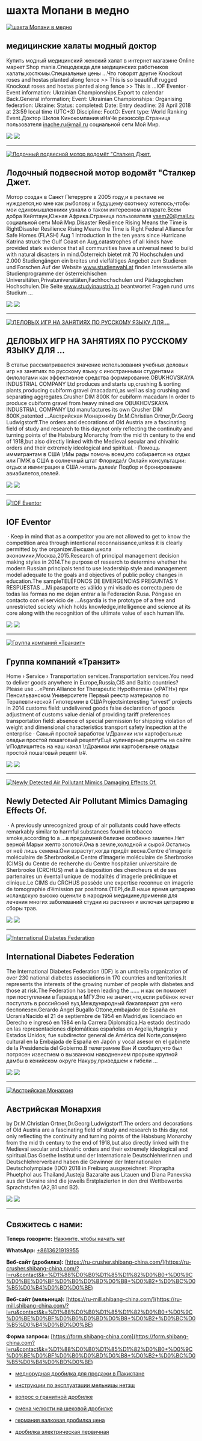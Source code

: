 # шахта Мопани в медно

<a href="https://swt.shibang-china.com/?l=ru&img&k=%D1%88%D0%B0%D1%85%D1%82%D0%B0+%D0%9C%D0%BE%D0%BF%D0%B0%D0%BD%D0%B8+%D0%B2+%D0%BC%D0%B5%D0%B4%D0%BD%D0%BE" target="_blank">![шахта Мопани в медно](http://static.shibang-china.com/all-800x300/1150.jpg)</a>

## медицинские халаты модный доктор
Купить модный медицинский женский халат в интернет магазине Online маркет Shop mania.Спецодежда для медицинских работников халаты,костюмы.Специальные цены …Что говорят другие Knockout roses and hostas planted along fence &gt;&gt; This is so beautiful! rugged Knockout roses and hostas planted along fence &gt;&gt; This is …IOF Eventor&nbsp;&#0183;&#32;Event information: Ukrainian Championships.Export to calendar Back.General information; Event: Ukrainian Championships: Organising federation: Ukraine: Status: completed: Date: Entry deadline: 28 April 2018 at 23:59 local time (UTC+3) Discipline: FootO: Event type: World Ranking Event.Доктор Шклов Кинокомпания иНаЧе режиссёр.Страница пользователя inache.ru@mail.ru социальной сети Мой Мир.


<a href="https://whatsapp.shibangsoft.com/WhatsApp.php" target="_blank" title="WhatsApp">![](http://static.shibang-china.com/icon/whatsapp.png)</a> <a href="https://swt.shibang-china.com/?l=ru&icon&k=%D1%88%D0%B0%D1%85%D1%82%D0%B0+%D0%9C%D0%BE%D0%BF%D0%B0%D0%BD%D0%B8+%D0%B2+%D0%BC%D0%B5%D0%B4%D0%BD%D0%BE" target="_blank">![](http://static.shibang-china.com/icon/chat-ru.png)</a>

---

<a href="https://swt.shibang-china.com/?l=ru&img&k=%D1%88%D0%B0%D1%85%D1%82%D0%B0+%D0%9C%D0%BE%D0%BF%D0%B0%D0%BD%D0%B8+%D0%B2+%D0%BC%D0%B5%D0%B4%D0%BD%D0%BE" target="_blank">![Лодочный подвесной мотор водомёт &quot;Сталкер Джет.](http://static.shibang-china.com/all-800x300/696.jpg)</a>

## Лодочный подвесной мотор водомёт &quot;Сталкер Джет.
Мотор создан в Санкт Петерурге в 2005 году,и в рекламе не нуждается,но мне как рыболову и будущему охотнику хотелось,чтобы мои единомышленники узнали о таком интересном аппарате.Всем добра Кейптаун,Южная Африка.Страница пользователя vsem20@mail.ru социальной сети Мой Мир.Disaster Resilience Rising Means the Time is RightDisaster Resilience Rising Means the Time is Right Federal Alliance for Safe Homes (FLASH) Aug 1 Introduction In the ten years since Hurricane Katrina struck the Gulf Coast on Aug,catastrophes of all kinds have provided stark evidence that all communities have a universal need to build with natural disasters in mind.&#214;sterreich bietet mit 70 Hochschulen und 2.000 Studieng&#228;ngen ein breites und vielf&#228;ltiges Angebot zum Studieren und Forschen.Auf der Website www.studienwahl.at finden Interessierte alle Studienprogramme der &#246;sterreichischen Universit&#228;ten,Privatuniversit&#228;ten,Fachhochschulen und P&#228;dagogischen Hochschulen.Die Seite www.studyinaustria.at beantwortet Fragen rund ums Studium …


<a href="https://whatsapp.shibangsoft.com/WhatsApp.php" target="_blank" title="WhatsApp">![](http://static.shibang-china.com/icon/whatsapp.png)</a> <a href="https://swt.shibang-china.com/?l=ru&icon&k=%D1%88%D0%B0%D1%85%D1%82%D0%B0+%D0%9C%D0%BE%D0%BF%D0%B0%D0%BD%D0%B8+%D0%B2+%D0%BC%D0%B5%D0%B4%D0%BD%D0%BE" target="_blank">![](http://static.shibang-china.com/icon/chat-ru.png)</a>

---

<a href="https://swt.shibang-china.com/?l=ru&img&k=%D1%88%D0%B0%D1%85%D1%82%D0%B0+%D0%9C%D0%BE%D0%BF%D0%B0%D0%BD%D0%B8+%D0%B2+%D0%BC%D0%B5%D0%B4%D0%BD%D0%BE" target="_blank">![ДЕЛОВЫХ ИГР НА ЗАНЯТИЯХ ПО РУССКОМУ ЯЗЫКУ ДЛЯ …](http://static.shibang-china.com/all-800x300/595.jpg)</a>

## ДЕЛОВЫХ ИГР НА ЗАНЯТИЯХ ПО РУССКОМУ ЯЗЫКУ ДЛЯ …
В статье рассматривается значение использования учебных деловых игр на занятиях по русскому языку с иностранными студентами филологами как эффективное средства формирование.OBUKHOVSKAYA INDUSTRIAL COMPANY Ltd produces and starts up,crushing &amp; sorting plants,producing cubiform gravel (macadam),as well as slag crushing and separating aggregates.Crusher DIM 800К for cubiform macadam In order to produce cubiform gravel from heavy mined ore OBUKHOVSKAYA INDUSTRIAL COMPANY Ltd manufactures its own Crusher DIM 800K,patented …Австрийская Монархияby Dr.M.Christian Ortner,Dr.Georg Ludwigstorff.The orders and decorations of Old Austria are a fascinating field of study and research to this day,not only reflecting the continuity and turning points of the Habsburg Monarchy from the mid th century to the end of 1918,but also directly linked with the Medieval secular and chivalric orders and their extremely ideological and spiritual.&nbsp;&#0183;&#32;Помощь иммигрантам в США \rМы рады помочь всем,кто собирается на отдых или ПМЖ в США в солнечный штат Флорида:\r Онлайн консультации: отдых и иммиграция в США.читать далее\r Подбор и бронирование авиабилетов,отелей.


<a href="https://whatsapp.shibangsoft.com/WhatsApp.php" target="_blank" title="WhatsApp">![](http://static.shibang-china.com/icon/whatsapp.png)</a> <a href="https://swt.shibang-china.com/?l=ru&icon&k=%D1%88%D0%B0%D1%85%D1%82%D0%B0+%D0%9C%D0%BE%D0%BF%D0%B0%D0%BD%D0%B8+%D0%B2+%D0%BC%D0%B5%D0%B4%D0%BD%D0%BE" target="_blank">![](http://static.shibang-china.com/icon/chat-ru.png)</a>

---

<a href="https://swt.shibang-china.com/?l=ru&img&k=%D1%88%D0%B0%D1%85%D1%82%D0%B0+%D0%9C%D0%BE%D0%BF%D0%B0%D0%BD%D0%B8+%D0%B2+%D0%BC%D0%B5%D0%B4%D0%BD%D0%BE" target="_blank">![IOF Eventor](http://static.shibang-china.com/all-800x300/344.jpg)</a>

## IOF Eventor
&nbsp;&#0183;&#32;Keep in mind that as a competitor you are not allowed to get to know the competition area through intentional reconnaissance,unless it is clearly permitted by the organizer.Высшая школа экономики,Москва,2015.Research of principal management decision making styles in 2014.The purpose of research to determine whether the modern Russian principals tend to use leadership style and management model adequate to the goals and objectives of public policy changes in education.The sampleTEL&#201;FONOS DE EMERGENCIAS PREGUNTAS Y RESPUESTAS …Mi pasaporte es v&#225;lido y mi visado es correcto,pero de todas las formas no me dejan entrar a la Federaci&#243;n Rusa. P&#243;ngase en contacto con el servicio de …Asgardia is the prototype of a free and unrestricted society which holds knowledge,intelligence and science at its core along with the recognition of the ultimate value of each human life.


<a href="https://whatsapp.shibangsoft.com/WhatsApp.php" target="_blank" title="WhatsApp">![](http://static.shibang-china.com/icon/whatsapp.png)</a> <a href="https://swt.shibang-china.com/?l=ru&icon&k=%D1%88%D0%B0%D1%85%D1%82%D0%B0+%D0%9C%D0%BE%D0%BF%D0%B0%D0%BD%D0%B8+%D0%B2+%D0%BC%D0%B5%D0%B4%D0%BD%D0%BE" target="_blank">![](http://static.shibang-china.com/icon/chat-ru.png)</a>

---

<a href="https://swt.shibang-china.com/?l=ru&img&k=%D1%88%D0%B0%D1%85%D1%82%D0%B0+%D0%9C%D0%BE%D0%BF%D0%B0%D0%BD%D0%B8+%D0%B2+%D0%BC%D0%B5%D0%B4%D0%BD%D0%BE" target="_blank">![Группа компаний &#171;Транзит&#187;](http://static.shibang-china.com/all-800x300/1136.jpg)</a>

## Группа компаний &#171;Транзит&#187;
Home › Service › Transportation services.Transportation services.You need to deliver goods anywhere in Europe,Russia,CIS and Baltic countries? Please use …&#171;Penn Alliance for Therapeutic Hypothermia&#187; (&#171;PATH&#187;) при Пенсильванском Университете Первый реестр материалов по Терапевтической Гипотермии в СШАProjectsinteresting “urvest” projects in 2014 customs field: undelivered goods false declaration of goods adjustment of customs value denial of providing tariff preferences transportation field: absence of special permission for shipping violation of weight and dimensional characteristics transport safety inspection at the enterprise&nbsp;&#0183;&#32;Самый простой заработок \rДраники или картофельные оладьи простой пошаговый рецепт\rЕщё кулинарные рецепты на сайте \rПодпишитесь на наш канал \rДраники или картофельные оладьи простой пошаговый рецепт \r#.


<a href="https://whatsapp.shibangsoft.com/WhatsApp.php" target="_blank" title="WhatsApp">![](http://static.shibang-china.com/icon/whatsapp.png)</a> <a href="https://swt.shibang-china.com/?l=ru&icon&k=%D1%88%D0%B0%D1%85%D1%82%D0%B0+%D0%9C%D0%BE%D0%BF%D0%B0%D0%BD%D0%B8+%D0%B2+%D0%BC%D0%B5%D0%B4%D0%BD%D0%BE" target="_blank">![](http://static.shibang-china.com/icon/chat-ru.png)</a>

---

<a href="https://swt.shibang-china.com/?l=ru&img&k=%D1%88%D0%B0%D1%85%D1%82%D0%B0+%D0%9C%D0%BE%D0%BF%D0%B0%D0%BD%D0%B8+%D0%B2+%D0%BC%D0%B5%D0%B4%D0%BD%D0%BE" target="_blank">![Newly Detected Air Pollutant Mimics Damaging Effects Of.](http://static.shibang-china.com/all-800x300/899.jpg)</a>

## Newly Detected Air Pollutant Mimics Damaging Effects Of.
&nbsp;&#0183;&#32;A previously unrecognized group of air pollutants could have effects remarkably similar to harmful substances found in tobacco smoke,according to a …в предзимней белизне особенно заметен.Нет верной Марьи желто золотой.Она в земле,холодной и сырой.Остались от неё лишь семена.Они взрастут,когда придёт весна.Centre d'imagerie mol&#233;culaire de SherbrookeLe Centre d’imagerie mol&#233;culaire de Sherbrooke (CIMS) du Centre de recherche du Centre hospitalier universitaire de Sherbrooke (CRCHUS) met &#224; la disposition des chercheurs et de ses partenaires un &#233;ventail unique de modalit&#233;s d’imagerie pr&#233;clinique et clinique.Le CIMS du CRCHUS poss&#232;de une expertise reconnue en imagerie de tomographie d’&#233;mission par positrons (TEP),de.В наше время цетрарию исландскую высоко оценили в народной медицине,применяя для лечения многих заболеваний студни из растения и включая цетрарию в сборы трав.


<a href="https://whatsapp.shibangsoft.com/WhatsApp.php" target="_blank" title="WhatsApp">![](http://static.shibang-china.com/icon/whatsapp.png)</a> <a href="https://swt.shibang-china.com/?l=ru&icon&k=%D1%88%D0%B0%D1%85%D1%82%D0%B0+%D0%9C%D0%BE%D0%BF%D0%B0%D0%BD%D0%B8+%D0%B2+%D0%BC%D0%B5%D0%B4%D0%BD%D0%BE" target="_blank">![](http://static.shibang-china.com/icon/chat-ru.png)</a>

---

<a href="https://swt.shibang-china.com/?l=ru&img&k=%D1%88%D0%B0%D1%85%D1%82%D0%B0+%D0%9C%D0%BE%D0%BF%D0%B0%D0%BD%D0%B8+%D0%B2+%D0%BC%D0%B5%D0%B4%D0%BD%D0%BE" target="_blank">![International Diabetes Federation](http://static.shibang-china.com/all-800x300/282.jpg)</a>

## International Diabetes Federation
The International Diabetes Federation (IDF) is an umbrella organization of over 230 national diabetes associations in 170 countries and territories.It represents the interests of the growing number of people with diabetes and those at risk.The Federation has been leading the …… и как он поможет при поступлении в Гарвард и МГУ.Это не значит,что,если ребёнок хочет поступать в российский вуз,Международный бакалавриат для него бесполезен.Gerardo &#193;ngel Bugallo Ottone,embajador de Espa&#241;a en UcraniaNacido el 21 de septiembre de 1954 en Madrid,es licenciado en Derecho e ingres&#243; en 1984 en la Carrera Diplom&#225;tica.Ha estado destinado en las representaciones diplom&#225;ticas espa&#241;olas en Argelia,Hungr&#237;a y Estados Unidos; fue subdirector general de Am&#233;rica del Norte,consejero cultural en la Embajada de Espa&#241;a en Jap&#243;n y vocal asesor en el gabinete de la Presidencia del Gobierno.В телеграмме Ван И сообщил,что был потрясен известием о вызванном наводнением прорыве крупной дамбы в кенийском округе Накуру,приведшем к гибели …


<a href="https://whatsapp.shibangsoft.com/WhatsApp.php" target="_blank" title="WhatsApp">![](http://static.shibang-china.com/icon/whatsapp.png)</a> <a href="https://swt.shibang-china.com/?l=ru&icon&k=%D1%88%D0%B0%D1%85%D1%82%D0%B0+%D0%9C%D0%BE%D0%BF%D0%B0%D0%BD%D0%B8+%D0%B2+%D0%BC%D0%B5%D0%B4%D0%BD%D0%BE" target="_blank">![](http://static.shibang-china.com/icon/chat-ru.png)</a>

---

<a href="https://swt.shibang-china.com/?l=ru&img&k=%D1%88%D0%B0%D1%85%D1%82%D0%B0+%D0%9C%D0%BE%D0%BF%D0%B0%D0%BD%D0%B8+%D0%B2+%D0%BC%D0%B5%D0%B4%D0%BD%D0%BE" target="_blank">![Австрийская Монархия](http://static.shibang-china.com/all-800x300/1308.jpg)</a>

## Австрийская Монархия
by Dr.M.Christian Ortner,Dr.Georg Ludwigstorff.The orders and decorations of Old Austria are a fascinating field of study and research to this day,not only reflecting the continuity and turning points of the Habsburg Monarchy from the mid th century to the end of 1918,but also directly linked with the Medieval secular and chivalric orders and their extremely ideological and spiritual.Das Goethe Institut und der Internationale Deutschlehrerinnen und Deutschlehrerverband haben die Gewinner der Internationalen Deutscholympiade (IDO) 2018 in Freiburg ausgezeichnet: Pinprapha Phuetphol aus Thailand,Austeja Bazaraite aus Litauen und Diana Panevska aus der Ukraine sind die jeweils Erstplazierten in den drei Wettbewerbs Sprachstufen (A2,B1 und B2).

<a href="https://whatsapp.shibangsoft.com/WhatsApp.php" target="_blank" title="WhatsApp">![](http://static.shibang-china.com/icon/whatsapp.png)</a> <a href="https://swt.shibang-china.com/?l=ru&icon&k=%D1%88%D0%B0%D1%85%D1%82%D0%B0+%D0%9C%D0%BE%D0%BF%D0%B0%D0%BD%D0%B8+%D0%B2+%D0%BC%D0%B5%D0%B4%D0%BD%D0%BE" target="_blank">![](http://static.shibang-china.com/icon/chat-ru.png)</a>

---
## Свяжитесь с нами:

**Теперь говорите:** [Нажмите, чтобы начать чат](https://swt.shibang-china.com?l=ru&contact&k=%D1%88%D0%B0%D1%85%D1%82%D0%B0+%D0%9C%D0%BE%D0%BF%D0%B0%D0%BD%D0%B8+%D0%B2+%D0%BC%D0%B5%D0%B4%D0%BD%D0%BE)

**WhatsApp:**  [+8613621919955](https://whatsapp.shibangsoft.com/WhatsApp.php)

**Веб-сайт (дробилка):** [https://ru-crusher.shibang-china.com/](https://ru-crusher.shibang-china.com/?l=ru&contact&k=%D1%88%D0%B0%D1%85%D1%82%D0%B0+%D0%9C%D0%BE%D0%BF%D0%B0%D0%BD%D0%B8+%D0%B2+%D0%BC%D0%B5%D0%B4%D0%BD%D0%BE)

**Веб-сайт (мельница):** [https://ru-mill.shibang-china.com/](https://ru-mill.shibang-china.com/?l=ru&contact&k=%D1%88%D0%B0%D1%85%D1%82%D0%B0+%D0%9C%D0%BE%D0%BF%D0%B0%D0%BD%D0%B8+%D0%B2+%D0%BC%D0%B5%D0%B4%D0%BD%D0%BE)

**Форма запроса:** [https://form.shibang-china.com](https://form.shibang-china.com?l=ru&contact&k=%D1%88%D0%B0%D1%85%D1%82%D0%B0+%D0%9C%D0%BE%D0%BF%D0%B0%D0%BD%D0%B8+%D0%B2+%D0%BC%D0%B5%D0%B4%D0%BD%D0%BE)

* [меднорудная дробилка для продажи в Пакистане](../125/%D0%BC%D0%B5%D0%B4%D0%BD%D0%BE%D1%80%D1%83%D0%B4%D0%BD%D0%B0%D1%8F%20%D0%B4%D1%80%D0%BE%D0%B1%D0%B8%D0%BB%D0%BA%D0%B0%20%D0%B4%D0%BB%D1%8F%20%D0%BF%D1%80%D0%BE%D0%B4%D0%B0%D0%B6%D0%B8%20%D0%B2%20%D0%9F%D0%B0%D0%BA%D0%B8%D1%81%D1%82%D0%B0%D0%BD%D0%B5.md)

* [инструкции по эксплуатации мельницы нетзщ](../122/%D0%B8%D0%BD%D1%81%D1%82%D1%80%D1%83%D0%BA%D1%86%D0%B8%D0%B8%20%D0%BF%D0%BE%20%D1%8D%D0%BA%D1%81%D0%BF%D0%BB%D1%83%D0%B0%D1%82%D0%B0%D1%86%D0%B8%D0%B8%20%D0%BC%D0%B5%D0%BB%D1%8C%D0%BD%D0%B8%D1%86%D1%8B%20%D0%BD%D0%B5%D1%82%D0%B7%D1%89.md)

* [вопрос о гранитной дробилке](../123/%D0%B2%D0%BE%D0%BF%D1%80%D0%BE%D1%81%20%D0%BE%20%D0%B3%D1%80%D0%B0%D0%BD%D0%B8%D1%82%D0%BD%D0%BE%D0%B9%20%D0%B4%D1%80%D0%BE%D0%B1%D0%B8%D0%BB%D0%BA%D0%B5.md)

* [смена челюсти на щековой дробилке](../124/%D1%81%D0%BC%D0%B5%D0%BD%D0%B0%20%D1%87%D0%B5%D0%BB%D1%8E%D1%81%D1%82%D0%B8%20%D0%BD%D0%B0%20%D1%89%D0%B5%D0%BA%D0%BE%D0%B2%D0%BE%D0%B9%20%D0%B4%D1%80%D0%BE%D0%B1%D0%B8%D0%BB%D0%BA%D0%B5.md)

* [германия валковая дробилка цена](../123/%D0%B3%D0%B5%D1%80%D0%BC%D0%B0%D0%BD%D0%B8%D1%8F%20%D0%B2%D0%B0%D0%BB%D0%BA%D0%BE%D0%B2%D0%B0%D1%8F%20%D0%B4%D1%80%D0%BE%D0%B1%D0%B8%D0%BB%D0%BA%D0%B0%20%D1%86%D0%B5%D0%BD%D0%B0.md)

* [дробилка электрическая первичная](../121/%D0%B4%D1%80%D0%BE%D0%B1%D0%B8%D0%BB%D0%BA%D0%B0%20%D1%8D%D0%BB%D0%B5%D0%BA%D1%82%D1%80%D0%B8%D1%87%D0%B5%D1%81%D0%BA%D0%B0%D1%8F%20%D0%BF%D0%B5%D1%80%D0%B2%D0%B8%D1%87%D0%BD%D0%B0%D1%8F.md)